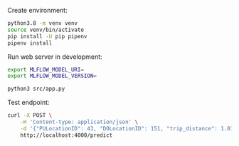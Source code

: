 Create environment:
```bash
python3.8 -m venv venv
source venv/bin/activate
pip install -U pip pipenv
pipenv install
```

Run web server in development:
```bash
export MLFLOW_MODEL_URI=
export MLFLOW_MODEL_VERSION=

python3 src/app.py
```

Test endpoint:
```bash
curl -X POST \
    -H 'Content-type: application/json' \
    -d '{"PULocationID": 43, "DOLocationID": 151, "trip_distance": 1.01}' \
    http://localhost:4000/predict
```
